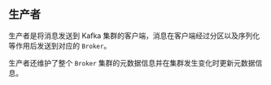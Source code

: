 ## 生产者

生产者是将消息发送到 Kafka 集群的客户端，消息在客户端经过分区以及序列化等作用后发送到对应的 `Broker`。

生产者还维护了整个 `Broker` 集群的元数据信息并在集群发生变化时更新元数据信息。

